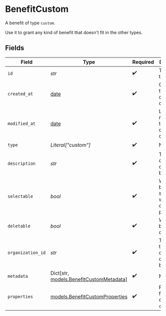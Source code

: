 # BenefitCustom

A benefit of type `custom`.

Use it to grant any kind of benefit that doesn't fit in the other types.


## Fields

| Field                                                                         | Type                                                                          | Required                                                                      | Description                                                                   |
| ----------------------------------------------------------------------------- | ----------------------------------------------------------------------------- | ----------------------------------------------------------------------------- | ----------------------------------------------------------------------------- |
| `id`                                                                          | *str*                                                                         | :heavy_check_mark:                                                            | The ID of the benefit.                                                        |
| `created_at`                                                                  | [date](https://docs.python.org/3/library/datetime.html#date-objects)          | :heavy_check_mark:                                                            | Creation timestamp of the object.                                             |
| `modified_at`                                                                 | [date](https://docs.python.org/3/library/datetime.html#date-objects)          | :heavy_check_mark:                                                            | Last modification timestamp of the object.                                    |
| `type`                                                                        | *Literal["custom"]*                                                           | :heavy_check_mark:                                                            | N/A                                                                           |
| `description`                                                                 | *str*                                                                         | :heavy_check_mark:                                                            | The description of the benefit.                                               |
| `selectable`                                                                  | *bool*                                                                        | :heavy_check_mark:                                                            | Whether the benefit is selectable when creating a product.                    |
| `deletable`                                                                   | *bool*                                                                        | :heavy_check_mark:                                                            | Whether the benefit is deletable.                                             |
| `organization_id`                                                             | *str*                                                                         | :heavy_check_mark:                                                            | The ID of the organization owning the benefit.                                |
| `metadata`                                                                    | Dict[str, [models.BenefitCustomMetadata](../models/benefitcustommetadata.md)] | :heavy_check_mark:                                                            | N/A                                                                           |
| `properties`                                                                  | [models.BenefitCustomProperties](../models/benefitcustomproperties.md)        | :heavy_check_mark:                                                            | Properties for a benefit of type `custom`.                                    |